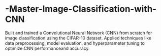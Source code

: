 # -Master-Image-Classification-with-CNN
Built and trained a Convolutional Neural Network (CNN) from scratch for image classification using the CIFAR-10 dataset.
Applied techniques like data preprocessing, model evaluation, and hyperparameter tuning to optimize CNN performanceand accuracy.
